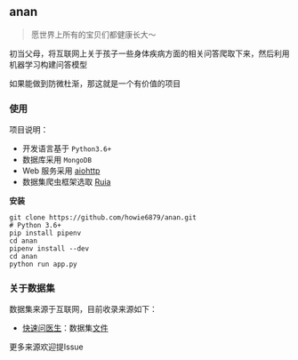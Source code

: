 ## anan

> 愿世界上所有的宝贝们都健康长大～

初当父母，将互联网上关于孩子一些身体疾病方面的相关问答爬取下来，然后利用机器学习构建问答模型

如果能做到防微杜渐，那这就是一个有价值的项目

### 使用

项目说明：

- 开发语言基于 `Python3.6+`
- 数据库采用 `MongoDB`
- Web 服务采用 [aiohttp](https://github.com/aio-libs/aiohttp)
- 数据集爬虫框架选取 [Ruia](https://github.com/howie6879/ruia)

**安装**

```shell
git clone https://github.com/howie6879/anan.git
# Python 3.6+
pip install pipenv
cd anan
pipenv install --dev
cd anan
python run app.py
```

### 关于数据集

数据集来源于互联网，目前收录来源如下：

- [快速问医生](https://m.120ask.com/jibing/class/c3/)：数据集[文件](./datasets/type_of_disease.json)

更多来源欢迎提Issue